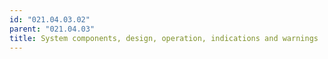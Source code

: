 ```yaml
---
id: "021.04.03.02"
parent: "021.04.03"
title: System components, design, operation, indications and warnings
---
```

